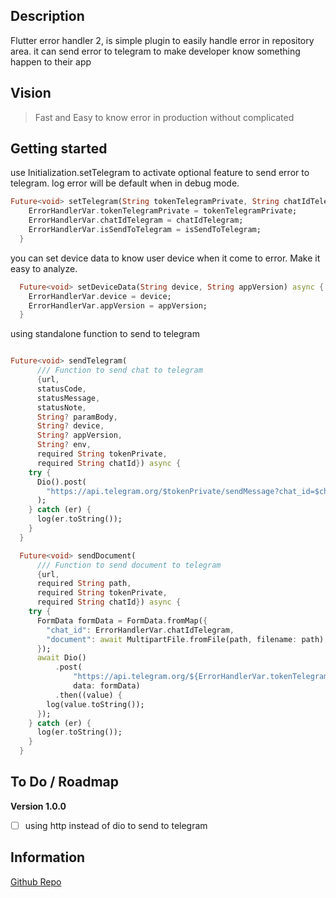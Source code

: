 ## Description

Flutter error handler 2, is simple plugin to easily handle error in repository area. it can send error to telegram to make developer know something happen to their app

## Vision

> Fast and Easy to know error in production without complicated

## Getting started

use Initialization.setTelegram to activate optional feature to send error to telegram. log error will be default when in debug mode.

```dart  
Future<void> setTelegram(String tokenTelegramPrivate, String chatIdTelegram, bool isSendToTelegram) async {
    ErrorHandlerVar.tokenTelegramPrivate = tokenTelegramPrivate;
    ErrorHandlerVar.chatIdTelegram = chatIdTelegram;
    ErrorHandlerVar.isSendToTelegram = isSendToTelegram;
  }
```  

you can set device data to know user device when it come to error. Make it easy to analyze.

```dart
  Future<void> setDeviceData(String device, String appVersion) async {
    ErrorHandlerVar.device = device;
    ErrorHandlerVar.appVersion = appVersion;
  }
```

using standalone function to send to telegram

```dart

Future<void> sendTelegram(
      /// Function to send chat to telegram
      {url,
      statusCode,
      statusMessage,
      statusNote,
      String? paramBody,
      String? device,
      String? appVersion,
      String? env,
      required String tokenPrivate,
      required String chatId}) async {
    try {
      Dio().post(
        "https://api.telegram.org/$tokenPrivate/sendMessage?chat_id=$chatId&text=url: <b>$url</b>;\nerror_code: <b>$statusCode</b>;\nerror_message: <b>$statusMessage</b>;\nerror_note: <b>$statusNote</b>;\ndevice: <b>$device</b>;\nappVersion: <b>$appVersion</b>;\nenv: <b>$env</b>;\nparamBody: <b>$paramBody</b>;&parse_mode=html",
      );
    } catch (er) {
      log(er.toString());
    }
  }

  Future<void> sendDocument(
      /// Function to send document to telegram
      {url,
      required String path,
      required String tokenPrivate,
      required String chatId}) async {
    try {
      FormData formData = FormData.fromMap({
        "chat_id": ErrorHandlerVar.chatIdTelegram,
        "document": await MultipartFile.fromFile(path, filename: path),
      });
      await Dio()
          .post(
              "https://api.telegram.org/${ErrorHandlerVar.tokenTelegramPrivate}/sendDocument",
              data: formData)
          .then((value) {
        log(value.toString());
      });
    } catch (er) {
      log(er.toString());
    }
  }


```

## To Do / Roadmap

**Version 1.0.0**
- [ ] using http instead of dio to send to telegram

## Information

[Github Repo](https://github.com/serapion123321/error_handler_2)
